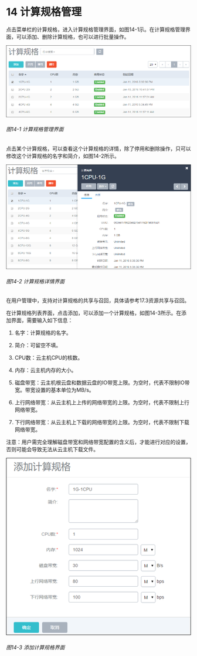 # 14 计算规格管理

点击菜单栏的计算规格，进入计算规格管理界面，如图14-1示。在计算规格管理界面，可以添加、删除计算规格，也可以进行批量操作。

![png](../images/14-1.png "图14-1  计算规格管理界面")
###### 图14-1  计算规格管理界面

点击某个计算规格，可以查看这个计算规格的详情，除了停用和删除操作，只可以修改这个计算规格的名字和简介，如图14-2所示。

![png](../images/14-2.png "图14-2  计算规格详情界面")
###### 图14-2  计算规格详情界面

在用户管理中，支持对计算规格的共享与召回，具体请参考17.3资源共享与召回。

在计算规格列表界面，点击添加，可以添加一个计算规格，如图14-3所示。在添加界面，需要输入如下信息：

1. 名字：计算规格的名字。

2. 简介：可留空不填。

3. CPU数：云主机CPU的核数。

4. 内存：云主机内存的大小。

5. 磁盘带宽：云主机根云盘和数据云盘的IO带宽上限。为空时，代表不限制IO带宽。带宽设置的基本单位为MB/s。

6. 上行网络带宽：从云主机上上传的网络带宽的上限。为空时，代表不限制上行网络带宽。

7. 下行网络带宽：从云主机上下载的网络带宽的上限。为空时，代表不限制下载网络带宽。

注意：用户需完全理解磁盘带宽和网络带宽配置的含义后，才能进行对应的设置，否则可能会导致无法从云主机下载文件。

![png](../images/14-3.png "图14-3  添加计算规格界面")
###### 图14-3  添加计算规格界面
